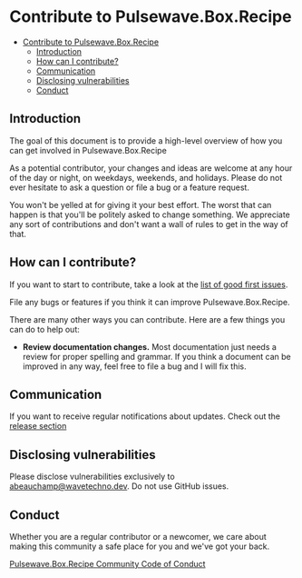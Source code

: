 # Contribute to Pulsewave.Box.Recipe

- [Contribute to Pulsewave.Box.Recipe](#contribute-to-pulsewaveboxrecipe)
  - [Introduction](#introduction)
  - [How can I contribute?](#how-can-i-contribute)
  - [Communication](#communication)
  - [Disclosing vulnerabilities](#disclosing-vulnerabilities)
  - [Conduct](#conduct)

## Introduction

The goal of this document is to provide a high-level overview of how you can get involved in Pulsewave.Box.Recipe

As a potential contributor, your changes and ideas are welcome at any hour of
the day or night, on weekdays, weekends, and holidays. Please do not ever
hesitate to ask a question or file a bug or a feature request.

You won't be yelled at for giving it your best effort. The worst that can happen is
that you'll be politely asked to change something. We appreciate any sort of
contributions and don't want a wall of rules to get in the way of that.

## How can I contribute?

If you want to start to contribute, take a look at the
[list of good first issues](https://github.com/beauchama/pulsewave.box.recipe/labels/good%20first%20issue).

File any bugs or features if you think it can improve Pulsewave.Box.Recipe.

There are many other ways you can contribute. Here are a few things you can do
to help out:

- **Review documentation changes.** Most documentation just needs a review for
  proper spelling and grammar. If you think a document can be improved in any
  way, feel free to file a bug and I will fix this.

## Communication

If you want to receive regular notifications about updates. Check out 
the [release section](#https://github.com/beauchama/pulsewave.box.recipe/releases)

## Disclosing vulnerabilities

Please disclose vulnerabilities exclusively to
[abeauchamp@wavetechno.dev](mailto:abeauchamp@pulsewave.dev). Do not use GitHub issues.

## Conduct

Whether you are a regular contributor or a newcomer, we care about making this
community a safe place for you and we've got your back.

[Pulsewave.Box.Recipe Community Code of Conduct](https://github.com/beauchama/pulsewave.box.recipe/blob/main/CODE_OF_CONDUCT.md)
